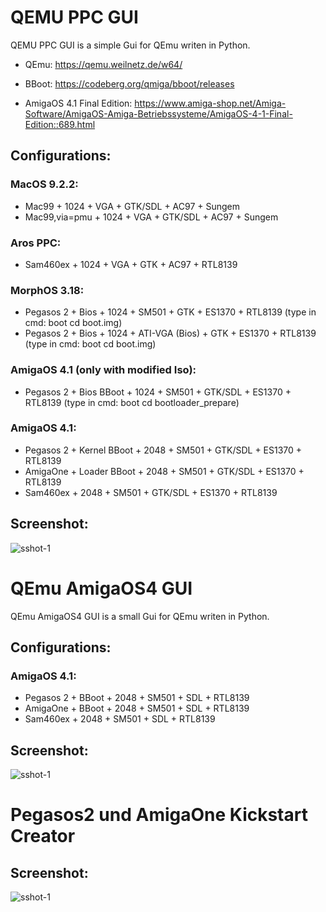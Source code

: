 # QEMU PPC GUI
QEMU PPC GUI is a simple Gui for QEmu writen in Python.

- QEmu: https://qemu.weilnetz.de/w64/
- BBoot: https://codeberg.org/qmiga/bboot/releases

- AmigaOS 4.1 Final Edition: https://www.amiga-shop.net/Amiga-Software/AmigaOS-Amiga-Betriebssysteme/AmigaOS-4-1-Final-Edition::689.html

## Configurations:

### MacOS 9.2.2: 
- Mac99 + 1024 + VGA + GTK/SDL + AC97 + Sungem
- Mac99,via=pmu + 1024 + VGA + GTK/SDL + AC97 + Sungem

### Aros PPC: 
- Sam460ex + 1024 + VGA + GTK + AC97 + RTL8139

### MorphOS 3.18: 
- Pegasos 2 + Bios + 1024 + SM501 + GTK + ES1370 + RTL8139 (type in cmd: boot cd boot.img)
- Pegasos 2 + Bios + 1024 + ATI-VGA (Bios) + GTK + ES1370 + RTL8139 (type in cmd: boot cd boot.img)

### AmigaOS 4.1 (only with modified Iso):
- Pegasos 2 + Bios BBoot + 1024 + SM501 + GTK/SDL + ES1370 + RTL8139 (type in cmd: boot cd bootloader_prepare)

### AmigaOS 4.1:
- Pegasos 2 + Kernel BBoot + 2048 + SM501 + GTK/SDL + ES1370 + RTL8139
- AmigaOne + Loader BBoot + 2048 + SM501 + GTK/SDL + ES1370 + RTL8139
- Sam460ex + 2048 + SM501 + GTK/SDL + ES1370 + RTL8139

## Screenshot:
![sshot-1](https://github.com/user-attachments/assets/a3446cbd-7eec-41c6-a8e2-51d4dce49f51)


# QEmu AmigaOS4 GUI

QEmu AmigaOS4 GUI is a small Gui for QEmu writen in Python.

## Configurations:

### AmigaOS 4.1:
- Pegasos 2 + BBoot + 2048 + SM501 + SDL + RTL8139
- AmigaOne + BBoot + 2048 + SM501 + SDL + RTL8139
- Sam460ex + 2048 + SM501 + SDL + RTL8139

## Screenshot:
![sshot-1](https://github.com/user-attachments/assets/9544b651-dbf3-449a-83b8-1f45435e1952)


# Pegasos2 und AmigaOne Kickstart Creator

## Screenshot:
![sshot-1](https://github.com/user-attachments/assets/bf8d6f71-3e15-4516-8a90-a1e84843ad66)



